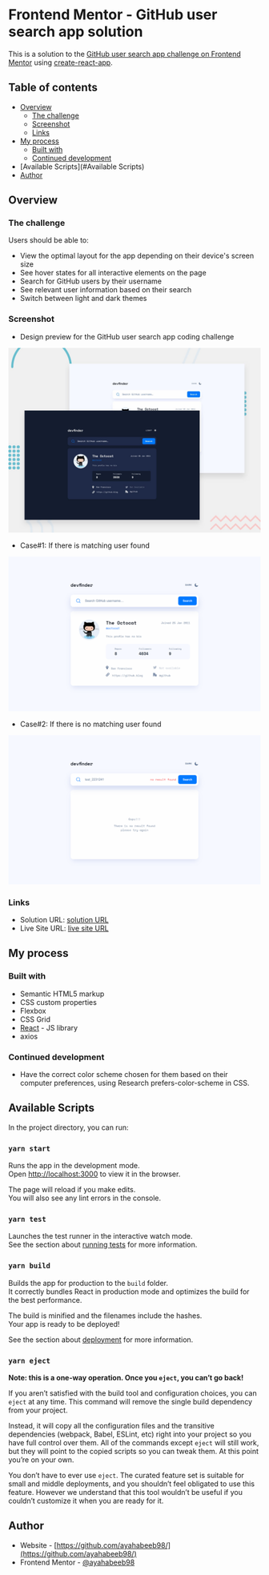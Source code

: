 # Frontend Mentor - GitHub user search app solution

This is a solution to
the [GitHub user search app challenge on Frontend Mentor](https://www.frontendmentor.io/challenges/github-user-search-app-Q09YOgaH6) using [create-react-app](https://create-react-app.dev/).

## Table of contents

- [Overview](#overview)
    - [The challenge](#the-challenge)
    - [Screenshot](#screenshot)
    - [Links](#links)
- [My process](#my-process)
    - [Built with](#built-with)
    - [Continued development](#continued-development)
- [Available Scripts](#Available Scripts)
- [Author](#author)


## Overview

### The challenge

Users should be able to:

- View the optimal layout for the app depending on their device's screen size
- See hover states for all interactive elements on the page
- Search for GitHub users by their username
- See relevant user information based on their search
- Switch between light and dark themes


### Screenshot
- Design preview for the GitHub user search app coding challenge

![Design preview for the GitHub user search app coding challenge](./preview.jpg)

- Case#1: If there is matching user found

![matching user found](./screen_1.png)

- Case#2: If there is no matching user found

![no user found](./screen_2.png)



### Links

- Solution URL: [ solution URL ](https://github.com/ayahabeeb98/github-user-search-app)
- Live Site URL: [ live site URL ]()

## My process

### Built with

- Semantic HTML5 markup
- CSS custom properties
- Flexbox
- CSS Grid
- [React](https://reactjs.org/) - JS library
- axios


### Continued development

- Have the correct color scheme chosen for them based on their computer preferences, using Research prefers-color-scheme in CSS.


## Available Scripts

In the project directory, you can run:

### `yarn start`

Runs the app in the development mode.\
Open [http://localhost:3000](http://localhost:3000) to view it in the browser.

The page will reload if you make edits.\
You will also see any lint errors in the console.

### `yarn test`

Launches the test runner in the interactive watch mode.\
See the section about [running tests](https://facebook.github.io/create-react-app/docs/running-tests) for more information.

### `yarn build`

Builds the app for production to the `build` folder.\
It correctly bundles React in production mode and optimizes the build for the best performance.

The build is minified and the filenames include the hashes.\
Your app is ready to be deployed!

See the section about [deployment](https://facebook.github.io/create-react-app/docs/deployment) for more information.

### `yarn eject`

**Note: this is a one-way operation. Once you `eject`, you can’t go back!**

If you aren’t satisfied with the build tool and configuration choices, you can `eject` at any time. This command will remove the single build dependency from your project.

Instead, it will copy all the configuration files and the transitive dependencies (webpack, Babel, ESLint, etc) right into your project so you have full control over them. All of the commands except `eject` will still work, but they will point to the copied scripts so you can tweak them. At this point you’re on your own.

You don’t have to ever use `eject`. The curated feature set is suitable for small and middle deployments, and you shouldn’t feel obligated to use this feature. However we understand that this tool wouldn’t be useful if you couldn’t customize it when you are ready for it.


## Author

- Website - [https://github.com/ayahabeeb98/](https://github.com/ayahabeeb98/)
- Frontend Mentor - [@ayahabeeb98](https://www.frontendmentor.io/profile/ayahabeeb98)
